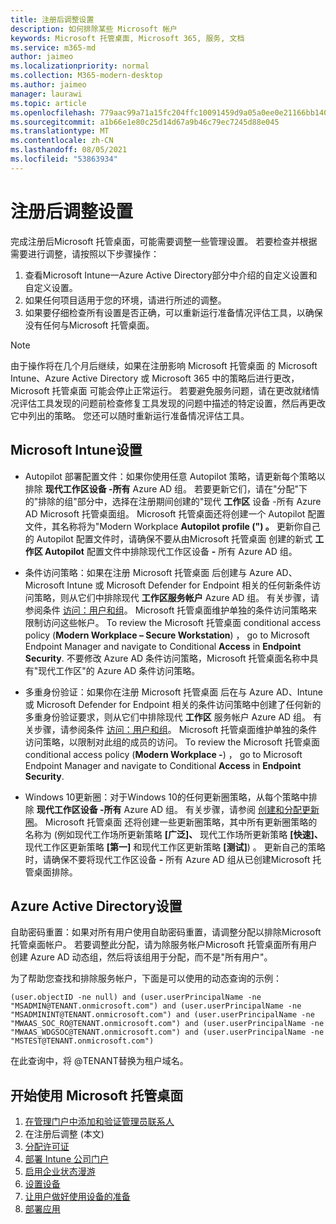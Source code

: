 ```yaml
---
title: 注册后调整设置
description: 如何排除某些 Microsoft 帐户
keywords: Microsoft 托管桌面, Microsoft 365, 服务, 文档
ms.service: m365-md
author: jaimeo
ms.localizationpriority: normal
ms.collection: M365-modern-desktop
ms.author: jaimeo
manager: laurawi
ms.topic: article
ms.openlocfilehash: 779aac99a71a15fc204ffc10091459d9a05a0ee0e21166bb1404ad4ad6863c83
ms.sourcegitcommit: a1b66e1e80c25d14d67a9b46c79ec7245d88e045
ms.translationtype: MT
ms.contentlocale: zh-CN
ms.lasthandoff: 08/05/2021
ms.locfileid: "53863934"
---
```

# <a name="adjust-settings-after-enrollment"></a>注册后调整设置

完成注册后Microsoft 托管桌面，可能需要调整一些管理设置。 若要检查并根据需要进行调整，请按照以下步骤操作：

1. 查看Microsoft Intune一Azure Active Directory部分中介绍的自定义设置和自定义设置。
2. 如果任何项目适用于您的环境，请进行所述的调整。
3. 如果要仔细检查所有设置是否正确，可以重新运行准备情况评估工具，以确保没有任何与Microsoft 托管桌面。 [](https://aka.ms/mmdart)

> [!NOTE]
> 由于操作将在几个月后继续，如果在注册影响 Microsoft 托管桌面 的 Microsoft Intune、Azure Active Directory 或 Microsoft 365 中的策略后进行更改，Microsoft 托管桌面 可能会停止正常运行。 若要避免服务问题，请在更改就绪情况评估工具发现的问题[](../get-ready/readiness-assessment-fix.md)前检查修复工具发现的问题中描述的特定设置，然后再更改它中列出的策略。 您还可以随时重新运行准备情况评估工具。


## <a name="microsoft-intune-settings"></a>Microsoft Intune设置

- Autopilot 部署配置文件：如果你使用任意 Autopilot 策略，请更新每个策略以排除 **现代工作区设备 -所有** Azure AD 组。 若要更新它们，请在"分配"下的"排除的组"部分中，选择在注册期间创建的"现代 **工作区** 设备 -所有 Azure AD Microsoft 托管桌面组。 Microsoft 托管桌面还将创建一个 Autopilot 配置文件，其名称将为"Modern Workplace **Autopilot profile (") 。** 更新你自己的 Autopilot 配置文件时，请确保不要从由Microsoft 托管桌面 创建的新式 **工作区 Autopilot** 配置文件中排除现代工作区设备 **-** 所有 Azure AD 组。

- 条件访问策略：如果在注册 Microsoft 托管桌面 后创建与 Azure AD、Microsoft Intune 或 Microsoft Defender for Endpoint 相关的任何新条件访问策略，则从它们中排除现代 **工作区服务帐户** Azure AD 组。 有关步骤，请参阅条件 [访问：用户和组](/azure/active-directory/conditional-access/concept-conditional-access-users-groups)。 Microsoft 托管桌面维护单独的条件访问策略来限制访问这些帐户。 To review the Microsoft 托管桌面 conditional access policy (**Modern Workplace – Secure Workstation**) ， go to Microsoft Endpoint Manager and navigate to Conditional **Access** in **Endpoint Security**. 不要修改 Azure AD 条件访问策略，Microsoft 托管桌面名称中具有"现代工作区"的 Azure AD 条件访问策略。

- 多重身份验证：如果你在注册 Microsoft 托管桌面 后在与 Azure AD、Intune 或 Microsoft Defender for Endpoint 相关的条件访问策略中创建了任何新的多重身份验证要求，则从它们中排除现代 **工作区** 服务帐户 Azure AD 组。 有关步骤，请参阅条件 [访问：用户和组](/azure/active-directory/conditional-access/concept-conditional-access-users-groups)。 Microsoft 托管桌面维护单独的条件访问策略，以限制对此组的成员的访问。 To review the Microsoft 托管桌面 conditional access policy (**Modern Workplace -**) ， go to Microsoft Endpoint Manager and navigate to Conditional **Access** in **Endpoint Security**. 

- Windows 10更新圈：对于Windows 10的任何更新圈策略，从每个策略中排除 **现代工作区设备 -所有** Azure AD 组。 有关步骤，请参阅 [创建和分配更新圈](/mem/intune/protect/windows-10-update-rings#create-and-assign-update-rings)。 Microsoft 托管桌面 还将创建一些更新圈策略，其中所有更新圈策略的名称为 (例如现代工作场所更新策略 **[广泛]、** 现代工作场所更新策略 **[快速]、** 现代工作区更新策略 **[第一]** 和现代工作区更新策略 **[测试]**) 。 更新自己的策略时，请确保不要将现代工作区设备 **-** 所有 Azure AD 组从已创建Microsoft 托管桌面排除。


## <a name="azure-active-directory-settings"></a>Azure Active Directory设置

自助密码重置：如果对所有用户使用自助密码重置，请调整分配以排除Microsoft 托管桌面帐户。 若要调整此分配，请为除服务帐户Microsoft 托管桌面所有用户创建 Azure  AD 动态组，然后将该组用于分配，而不是"所有用户"。

为了帮助您查找和排除服务帐户，下面是可以使用的动态查询的示例：

```Console
(user.objectID -ne null) and (user.userPrincipalName -ne "MSADMIN@TENANT.onmicrosoft.com") and (user.userPrincipalName -ne "MSADMININT@TENANT.onmicrosoft.com") and (user.userPrincipalName -ne "MWAAS_SOC_RO@TENANT.onmicrosoft.com") and (user.userPrincipalName -ne "MWAAS_WDGSOC@TENANT.onmicrosoft.com") and (user.userPrincipalName -ne "MSTEST@TENANT.onmicrosoft.com")
```

在此查询中，将 @TENANT替换为租户域名。



## <a name="steps-to-get-started-with-microsoft-managed-desktop"></a>开始使用 Microsoft 托管桌面

1. [在管理门户中添加和验证管理员联系人](add-admin-contacts.md)
2. 在注册后调整 (本文) 
3. [分配许可证](assign-licenses.md)
4. [部署 Intune 公司门户](company-portal.md)
5. [启用企业状态漫游](enterprise-state-roaming.md)
6. [设置设备](set-up-devices.md)
7. [让用户做好使用设备的准备](get-started-devices.md)
8. [部署应用](deploy-apps.md)